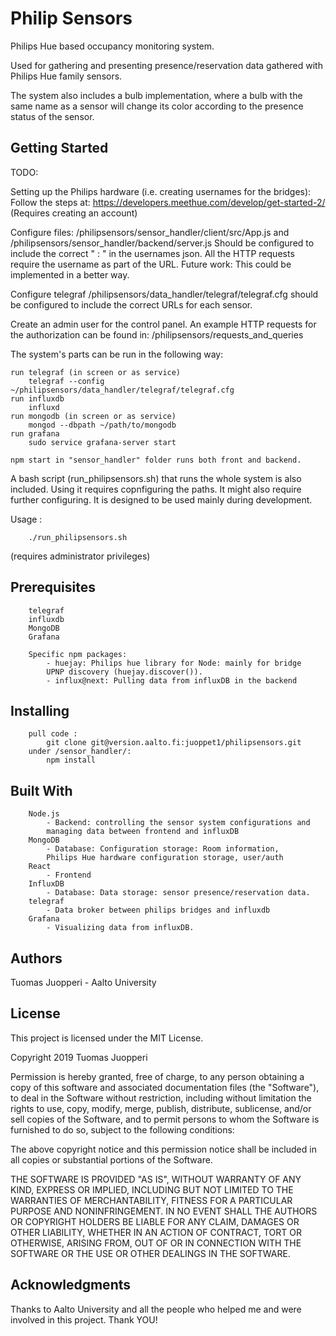 # Philip Sensors

Philips Hue based occupancy monitoring system. 

Used for gathering and presenting presence/reservation data gathered with Philips Hue family sensors. 

The system also includes a bulb implementation, where a bulb with the same name as a sensor will change its color according to the presence status of the sensor.

## Getting Started

TODO:

Setting up the Philips hardware (i.e. creating usernames for the bridges): 
Follow the steps at: https://developers.meethue.com/develop/get-started-2/ (Requires creating an account)

Configure files: /philipsensors/sensor_handler/client/src/App.js and /philipsensors/sensor_handler/backend/server.js
Should be configured to include the correct "<ID> : <USERNAME>" in the usernames json. 
All the HTTP requests require the username as part of the URL. Future work: This could be implemented in a better way.

Configure telegraf /philipsensors/data_handler/telegraf/telegraf.cfg 
should be configured to include the correct URLs for each sensor.

Create an admin user for the control panel. An example HTTP requests for the authorization can be found in:
/philipsensors/requests_and_queries



The system's parts can be run in the following way:

    run telegraf (in screen or as service)
        telegraf --config ~/philipsensors/data_handler/telegraf/telegraf.cfg
    run influxdb
        influxd
    run mongodb (in screen or as service)
        mongod --dbpath ~/path/to/mongodb
    run grafana
        sudo service grafana-server start

    npm start in "sensor_handler" folder runs both front and backend.

A bash script (run_philipsensors.sh) that runs the whole system is also included. Using it requires copnfiguring the paths. It might also require further configuring. It is designed to be used mainly during development.

Usage :
```
	./run_philipsensors.sh
```
(requires administrator privileges)
   

## Prerequisites
```
    telegraf
    influxdb
    MongoDB
    Grafana
```
```
    Specific npm packages:
        - huejay: Philips hue library for Node: mainly for bridge 
        UPNP discovery (huejay.discover()). 
        - influx@next: Pulling data from influxDB in the backend
```

## Installing
```
    pull code :
        git clone git@version.aalto.fi:juoppet1/philipsensors.git
    under /sensor_handler/:
        npm install
```



## Built With
```
    Node.js     
        - Backend: controlling the sensor system configurations and 
        managing data between frontend and influxDB
    MongoDB     
        - Database: Configuration storage: Room information, 
        Philips Hue hardware configuration storage, user/auth
    React       
        - Frontend
    InfluxDB    
        - Database: Data storage: sensor presence/reservation data.
    telegraf    
        - Data broker between philips bridges and influxdb
    Grafana     
        - Visualizing data from influxDB.
```



## Authors
Tuomas Juopperi - Aalto University

## License
This project is licensed under the MIT License.

Copyright 2019 Tuomas Juopperi

Permission is hereby granted, free of charge, to any person obtaining a copy of this software and associated documentation files (the "Software"), to deal in the Software without restriction, including without limitation the rights to use, copy, modify, merge, publish, distribute, sublicense, and/or sell copies of the Software, and to permit persons to whom the Software is furnished to do so, subject to the following conditions:

The above copyright notice and this permission notice shall be included in all copies or substantial portions of the Software.

THE SOFTWARE IS PROVIDED "AS IS", WITHOUT WARRANTY OF ANY KIND, EXPRESS OR IMPLIED, INCLUDING BUT NOT LIMITED TO THE WARRANTIES OF MERCHANTABILITY, FITNESS FOR A PARTICULAR PURPOSE AND NONINFRINGEMENT. IN NO EVENT SHALL THE AUTHORS OR COPYRIGHT HOLDERS BE LIABLE FOR ANY CLAIM, DAMAGES OR OTHER LIABILITY, WHETHER IN AN ACTION OF CONTRACT, TORT OR OTHERWISE, ARISING FROM, OUT OF OR IN CONNECTION WITH THE SOFTWARE OR THE USE OR OTHER DEALINGS IN THE SOFTWARE.

## Acknowledgments
Thanks to Aalto University and all the people who helped me and were involved in this project. 
Thank YOU!
